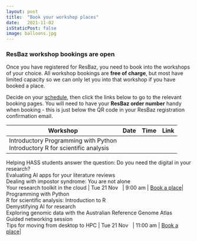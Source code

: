 ```yaml
---
layout: post
title:  "Book your workshop places"
date:   2021-11-02
isStaticPost: false
image: balloons.jpg
---
```


### ResBaz workshop bookings are open

Once you have registered for ResBaz, you need to book into the workshops of your choice. 
All workshop bookings are **free of charge**, but most have limited capacity so we can 
only let you into that workshop if you have booked a place.

Decide on your [schedule](https://resbaz.github.io/resbaz2023qld/schedule/), then click
the links below to go to the relevant booking pages. You will need to have your **ResBaz
order number** handy when booking - this is just below the QR code in your ResBaz
registration confirmation email.


| Workshop | Date  | Time|  Link |
| --- | --- | --- |--- |
|Introductory Programming with Python<br>Introductory R for scientific analysis<br>
Helping HASS students answer the question: Do you need the digital in your research?<br>
Evaluating AI apps for your literature reviews<br>Dealing with impostor syndrome: You are 
not alone<br>Your research toolkit in the cloud | 	Tue 21 Nov &nbsp; | 9:00 am	 |  [Book 
a place](https://events.humanitix.com/session-1-tuesday-9-00-10-30)|
Programming with Python<br>R for scientific analysis: Introduction to R<br>Demystifying AI 
for research<br>Exploring genomic data with the Australian Reference Genome Atlas<br>
Guided networking session<br>Tips for moving from desktop to HPC | 	Tue 21 Nov &nbsp; | 
11:00 am	 |  [Book a place](https://events.humanitix.com/session-1-tuesday-11-00-12-30)|